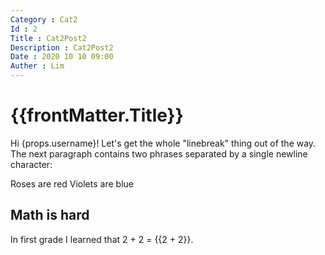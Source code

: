 ```yaml
---
Category : Cat2
Id : 2
Title : Cat2Post2
Description : Cat2Post2
Date : 2020 10 10 09:00
Auther : Lim
---
```


# {{frontMatter.Title}}

Hi {props.username}! Let's get the whole "linebreak" thing out of the way.
The next paragraph contains two phrases separated by a single newline character:

Roses are red
Violets are blue

## Math is hard

In first grade I learned that 2 + 2 = {{2 + 2}}.